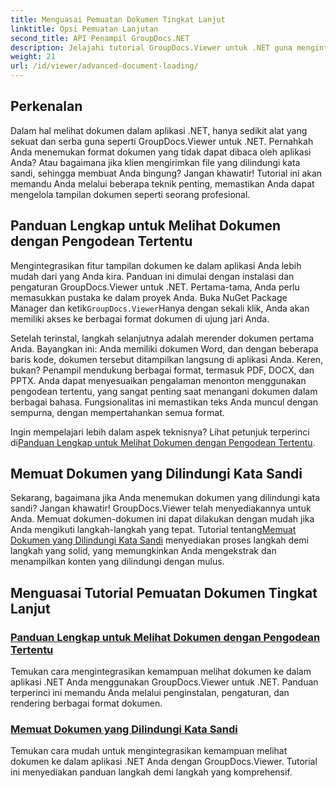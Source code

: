 ```yaml
---
title: Menguasai Pemuatan Dokumen Tingkat Lanjut
linktitle: Opsi Pemuatan Lanjutan
second_title: API Penampil GroupDocs.NET
description: Jelajahi tutorial GroupDocs.Viewer untuk .NET guna mengintegrasikan kemampuan tampilan dokumen tingkat lanjut ke dalam aplikasi Anda dengan mudah.
weight: 21
url: /id/viewer/advanced-document-loading/
---
```

## Perkenalan

Dalam hal melihat dokumen dalam aplikasi .NET, hanya sedikit alat yang sekuat dan serba guna seperti GroupDocs.Viewer untuk .NET. Pernahkah Anda menemukan format dokumen yang tidak dapat dibaca oleh aplikasi Anda? Atau bagaimana jika klien mengirimkan file yang dilindungi kata sandi, sehingga membuat Anda bingung? Jangan khawatir! Tutorial ini akan memandu Anda melalui beberapa teknik penting, memastikan Anda dapat mengelola tampilan dokumen seperti seorang profesional.

## Panduan Lengkap untuk Melihat Dokumen dengan Pengodean Tertentu

Mengintegrasikan fitur tampilan dokumen ke dalam aplikasi Anda lebih mudah dari yang Anda kira. Panduan ini dimulai dengan instalasi dan pengaturan GroupDocs.Viewer untuk .NET. Pertama-tama, Anda perlu memasukkan pustaka ke dalam proyek Anda. Buka NuGet Package Manager dan ketik`GroupDocs.Viewer`Hanya dengan sekali klik, Anda akan memiliki akses ke berbagai format dokumen di ujung jari Anda.

Setelah terinstal, langkah selanjutnya adalah merender dokumen pertama Anda. Bayangkan ini: Anda memiliki dokumen Word, dan dengan beberapa baris kode, dokumen tersebut ditampilkan langsung di aplikasi Anda. Keren, bukan? Penampil mendukung berbagai format, termasuk PDF, DOCX, dan PPTX. Anda dapat menyesuaikan pengalaman menonton menggunakan pengodean tertentu, yang sangat penting saat menangani dokumen dalam berbagai bahasa. Fungsionalitas ini memastikan teks Anda muncul dengan sempurna, dengan mempertahankan semua format.

 Ingin mempelajari lebih dalam aspek teknisnya? Lihat petunjuk terperinci di[Panduan Lengkap untuk Melihat Dokumen dengan Pengodean Tertentu](./document-viewing-with-specific-encoding/).

## Memuat Dokumen yang Dilindungi Kata Sandi

Sekarang, bagaimana jika Anda menemukan dokumen yang dilindungi kata sandi? Jangan khawatir! GroupDocs.Viewer telah menyediakannya untuk Anda. Memuat dokumen-dokumen ini dapat dilakukan dengan mudah jika Anda mengikuti langkah-langkah yang tepat. Tutorial tentang[Memuat Dokumen yang Dilindungi Kata Sandi](./loading-password-protected-document/) menyediakan proses langkah demi langkah yang solid, yang memungkinkan Anda mengekstrak dan menampilkan konten yang dilindungi dengan mulus.

## Menguasai Tutorial Pemuatan Dokumen Tingkat Lanjut
### [Panduan Lengkap untuk Melihat Dokumen dengan Pengodean Tertentu](./document-viewing-with-specific-encoding/)
Temukan cara mengintegrasikan kemampuan melihat dokumen ke dalam aplikasi .NET Anda menggunakan GroupDocs.Viewer untuk .NET. Panduan terperinci ini memandu Anda melalui penginstalan, pengaturan, dan rendering berbagai format dokumen.
### [Memuat Dokumen yang Dilindungi Kata Sandi](./loading-password-protected-document/)
Temukan cara mudah untuk mengintegrasikan kemampuan melihat dokumen ke dalam aplikasi .NET Anda dengan GroupDocs.Viewer. Tutorial ini menyediakan panduan langkah demi langkah yang komprehensif.